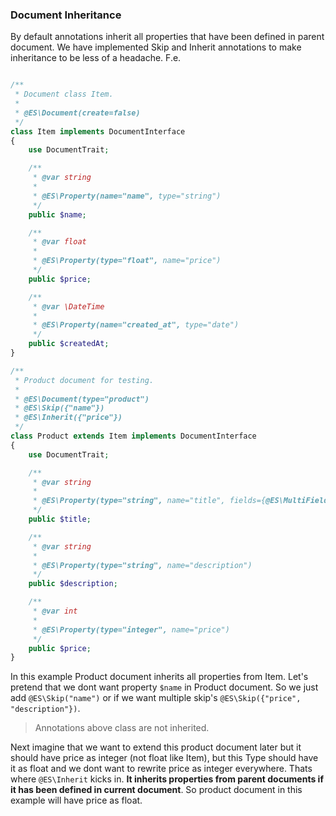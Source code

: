 ### Document Inheritance

By default annotations inherit all properties that have been defined in parent document. We have implemented Skip and Inherit annotations to make inheritance to be less of a headache. F.e.

```php

/**
 * Document class Item.
 *
 * @ES\Document(create=false)
 */
class Item implements DocumentInterface
{
    use DocumentTrait;

    /**
     * @var string
     *
     * @ES\Property(name="name", type="string")
     */
    public $name;

    /**
     * @var float
     *
     * @ES\Property(type="float", name="price")
     */
    public $price;

    /**
     * @var \DateTime
     * 
     * @ES\Property(name="created_at", type="date")
     */
    public $createdAt;
}

/**
 * Product document for testing.
 *
 * @ES\Document(type="product")
 * @ES\Skip({"name"})
 * @ES\Inherit({"price"})
 */
class Product extends Item implements DocumentInterface
{
    use DocumentTrait;

    /**
     * @var string
     *
     * @ES\Property(type="string", name="title", fields={@ES\MultiField(name="raw", type="string")})
     */
    public $title;

    /**
     * @var string
     *
     * @ES\Property(type="string", name="description")
     */
    public $description;

    /**
     * @var int
     *
     * @ES\Property(type="integer", name="price")
     */
    public $price;
}

```

In this example Product document inherits all properties from Item. Let's pretend that we dont want property `$name` in Product document. So we just add `@ES\Skip("name")` or if we want multiple skip's `@ES\Skip({"price", "description"})`.

> Annotations above class are not inherited.

Next imagine that we want to extend this product document later but it should have price as integer (not float like Item), but this Type should have it as float and we dont want to rewrite price as integer everywhere. Thats where `@ES\Inherit` kicks in. **It inherits properties from parent documents if it has been defined in current document**. So product document in this example will have price as float.
